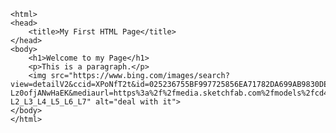 <!DOCTYPE html>
    <html>
    <head>
        <title>My First HTML Page</title>
    </head>
    <body>
        <h1>Welcome to my Page</h1>
        <p>This is a paragraph.</p>
        <img src="https://www.bing.com/images/search?view=detailV2&ccid=XPoNfT2t&id=025236755BF997725856EA71782DA699AB9830DE&thid=OIP.XPoNfT2tuo9T-Lz0ofjANwHaEK&mediaurl=https%3a%2f%2fmedia.sketchfab.com%2fmodels%2fcd4d5594a09d422b9c588dd9941476d9%2fthumbnails%2f29e20c063df94ce8b1931c63341e056a%2f1024x576.jpeg&cdnurl=https%3a%2f%2fth.bing.com%2fth%2fid%2fR.5cfa0d7d3dadba8f53f8bcf4a1f8c037%3frik%3d3jCYq5mmLXhx6g%26pid%3dImgRaw%26r%3d0&exph=576&expw=1024&q=meme+deal+with+it&FORM=IRPRST&ck=875ED5C45453452354503BDD0FD56518&selectedIndex=1&itb=0&qft=+filterui%3alicense-L2_L3_L4_L5_L6_L7" alt="deal with it">
    </body>
    </html>